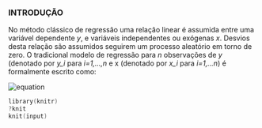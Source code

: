 ### INTRODUÇÃO

No método clássico de regressão uma relação linear é assumida entre uma variável dependente *y*, e variáveis independentes ou exógenas *x*. Desvios desta relação são assumidos seguirem um processo aleatório em torno de zero. O tradicional modelo de regressão para *n* observações de *y* (denotado por *y_i* para *i=1,...,n* e x (denotado por *x_i* para *i=1,...n*) é formalmente escrito como:

![equation](http://www.sciweavers.org/tex2img.php?eq=%20%5Coverleftarrow%7Bba%7D%20%20%5Cunderbrace%7Bab%7D%20&bc=White&fc=Black&im=jpg&fs=12&ff=arev&edit=0")

```s
library(knitr)
?knit
knit(input)
```
